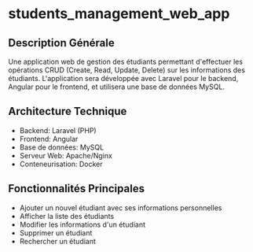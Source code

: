 # students_management_web_app
## Description Générale

Une application web de gestion des étudiants permettant d'effectuer les opérations CRUD (Create, Read, Update, Delete) sur les informations des étudiants. L'application sera développée avec Laravel pour le backend, Angular pour le frontend, et utilisera une base de données MySQL.

## Architecture Technique

- Backend: Laravel (PHP)
- Frontend: Angular
- Base de données: MySQL
- Serveur Web: Apache/Nginx
- Conteneurisation: Docker

## Fonctionnalités Principales

- Ajouter un nouvel étudiant avec ses informations personnelles
- Afficher la liste des étudiants
- Modifier les informations d'un étudiant
- Supprimer un étudiant
- Rechercher un étudiant
